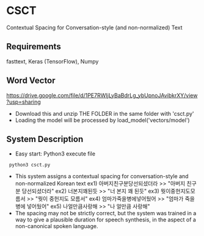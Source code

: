 # CSCT
Contextual Spacing for Conversation-style (and non-normalized) Text

## Requirements
fasttext, Keras (TensorFlow), Numpy

## Word Vector 
https://drive.google.com/file/d/1PE7RWIjLyBaBdrLg_ybUpnoJAvibkrXY/view?usp=sharing
* Download this and unzip THE FOLDER in the same folder with 'csct.py' 
* Loading the model will be processed by load_model('vectors/model')

## System Description
* Easy start: Python3 execute file
<pre><code> python3 csct.py </code></pre>
* This system assigns a contextual spacing for conversation-style and non-normalized Korean text
ex1) 아버지친구분당선되셨더라 >> "아버지 친구분 당선되셨더라"
ex2) 너본지꽤된듯 >> "너 본지 꽤 된듯"
ex3) 뭣이중헌지도모름서 >> "뭣이 중헌지도 모름서"
ex4) 엄마가죽을병에넣어뒀어 >> "엄마가 죽을 병에 넣어뒀어"
ex5) 나얼만큼사랑해 >> "나 얼만큼 사랑해"
* The spacing may not be strictly correct, but the system was trained in a way to give a plausible duration for speech synthesis, in the aspect of a non-canonical spoken language.

